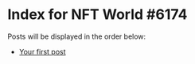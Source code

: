 # Index for NFT World #6174
Posts will be displayed in the order below:

- [Your first post](./001-first.md)

